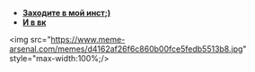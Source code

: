 - **[Заходите в мой инст;)](https://www.instagram.com/mr.misty_smile)**
- **[И в вк](https://vk.com/mr.misty_smile)**
<!-- <img src="https://camo.githubusercontent.com/20f92e206f3c0dba9aa1b92d96e73d41efdba667/68747470733a2f2f70702e757365726170692e636f6d2f633834383632382f763834383632383234342f3164326236322f6a6c69464934546e2d48552e6a7067" alt="alt text" data-canonical-src="https://pp.userapi.com/c848628/v848628244/1d2b62/jliFI4Tn-HU.jpg" style="max-width:100%;"> -->
 <img src="https://www.meme-arsenal.com/memes/d4162af26f6c860b00fce5fedb5513b8.jpg" style="max-width:100%;/>